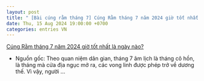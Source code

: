 ```yaml
---
layout: post
title: " [Bài cúng rằm tháng 7] Cúng Rằm tháng 7 năm 2024 giờ tốt nhất là ngày nào?"
date: Thu, 15 Aug 2024 19:00:00 +0700
categories: entries VN
---
```

[Cúng Rằm tháng 7 năm 2024 giờ tốt nhất là ngày nào?](https://luatminhkhue.vn/ung-ram-thang-7-gio-tot-nhat-la-ngay-nao.aspx)

+ Nguồn gốc: Theo quan niệm dân gian, tháng 7 âm lịch là tháng cô hồn, là tháng mà cửa địa ngục mở ra, các vong linh được phép trở về dương thế. Vì vậy, người ...

